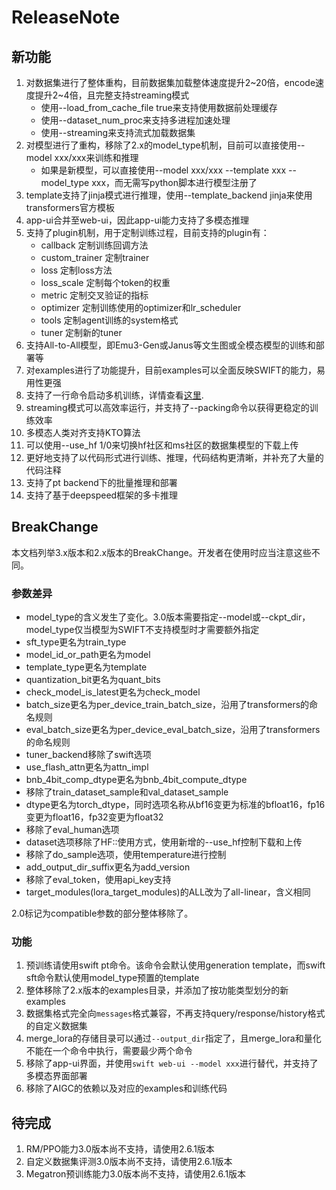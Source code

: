 # ReleaseNote

## 新功能

1. 对数据集进行了整体重构，目前数据集加载整体速度提升2~20倍，encode速度提升2~4倍，且完整支持streaming模式
    - 使用--load_from_cache_file true来支持使用数据前处理缓存
    - 使用--dataset_num_proc来支持多进程加速处理
    - 使用--streaming来支持流式加载数据集
2. 对模型进行了重构，移除了2.x的model_type机制，目前可以直接使用--model xxx/xxx来训练和推理
    - 如果是新模型，可以直接使用--model xxx/xxx --template xxx --model_type xxx，而无需写python脚本进行模型注册了
3. template支持了jinja模式进行推理，使用--template_backend jinja来使用transformers官方模板
4. app-ui合并至web-ui，因此app-ui能力支持了多模态推理
5. 支持了plugin机制，用于定制训练过程，目前支持的plugin有：
    - callback 定制训练回调方法
    - custom_trainer 定制trainer
    - loss 定制loss方法
    - loss_scale 定制每个token的权重
    - metric 定制交叉验证的指标
    - optimizer 定制训练使用的optimizer和lr_scheduler
    - tools 定制agent训练的system格式
    - tuner 定制新的tuner
6. 支持All-to-All模型，即Emu3-Gen或Janus等文生图或全模态模型的训练和部署等
7. 对examples进行了功能提升，目前examples可以全面反映SWIFT的能力，易用性更强
8. 支持了一行命令启动多机训练，详情查看[这里](https://github.com/modelscope/ms-swift/tree/main/examples/train/multi-node/deepspeed/README.md).
9. streaming模式可以高效率运行，并支持了--packing命令以获得更稳定的训练效率
10. 多模态人类对齐支持KTO算法
11. 可以使用--use_hf 1/0来切换hf社区和ms社区的数据集模型的下载上传
12. 更好地支持了以代码形式进行训练、推理，代码结构更清晰，并补充了大量的代码注释
13. 支持了pt backend下的批量推理和部署
14. 支持了基于deepspeed框架的多卡推理

## BreakChange

本文档列举3.x版本和2.x版本的BreakChange。开发者在使用时应当注意这些不同。

### 参数差异

- model_type的含义发生了变化。3.0版本需要指定--model或--ckpt_dir，model_type仅当模型为SWIFT不支持模型时才需要额外指定
- sft_type更名为train_type
- model_id_or_path更名为model
- template_type更名为template
- quantization_bit更名为quant_bits
- check_model_is_latest更名为check_model
- batch_size更名为per_device_train_batch_size，沿用了transformers的命名规则
- eval_batch_size更名为per_device_eval_batch_size，沿用了transformers的命名规则
- tuner_backend移除了swift选项
- use_flash_attn更名为attn_impl
- bnb_4bit_comp_dtype更名为bnb_4bit_compute_dtype
- 移除了train_dataset_sample和val_dataset_sample
- dtype更名为torch_dtype，同时选项名称从bf16变更为标准的bfloat16，fp16变更为float16，fp32变更为float32
- 移除了eval_human选项
- dataset选项移除了HF::使用方式，使用新增的--use_hf控制下载和上传
- 移除了do_sample选项，使用temperature进行控制
- add_output_dir_suffix更名为add_version
- 移除了eval_token，使用api_key支持
- target_modules(lora_target_modules)的ALL改为了all-linear，含义相同

2.0标记为compatible参数的部分整体移除了。

### 功能

1. 预训练请使用swift pt命令。该命令会默认使用generation template，而swift sft命令默认使用model_type预置的template
2. 整体移除了2.x版本的examples目录，并添加了按功能类型划分的新examples
3. 数据集格式完全向`messages`格式兼容，不再支持query/response/history格式的自定义数据集
4. merge_lora的存储目录可以通过`--output_dir`指定了，且merge_lora和量化不能在一个命令中执行，需要最少两个命令
5. 移除了app-ui界面，并使用`swift web-ui --model xxx`进行替代，并支持了多模态界面部署
6. 移除了AIGC的依赖以及对应的examples和训练代码

## 待完成

1. RM/PPO能力3.0版本尚不支持，请使用2.6.1版本
2. 自定义数据集评测3.0版本尚不支持，请使用2.6.1版本
3. Megatron预训练能力3.0版本尚不支持，请使用2.6.1版本
